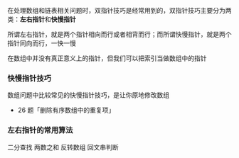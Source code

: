 在处理数组和链表相关问题时，双指针技巧是经常用到的，双指针技巧主要分为两类：**左右指针**和**快慢指针**

所谓左右指针，就是两个指针相向而行或者相背而行；而所谓快慢指针，就是两个指针同向而行，一快一慢

在数组中并没有真正意义上的指针，但我们可以把索引当做数组中的指针

### 快慢指针技巧

数组问题中比较常见的快慢指针技巧，是让你原地修改数组

- 26 题「删除有序数组中的重复项」

### 左右指针的常用算法

二分查找
两数之和
反转数组
回文串判断
